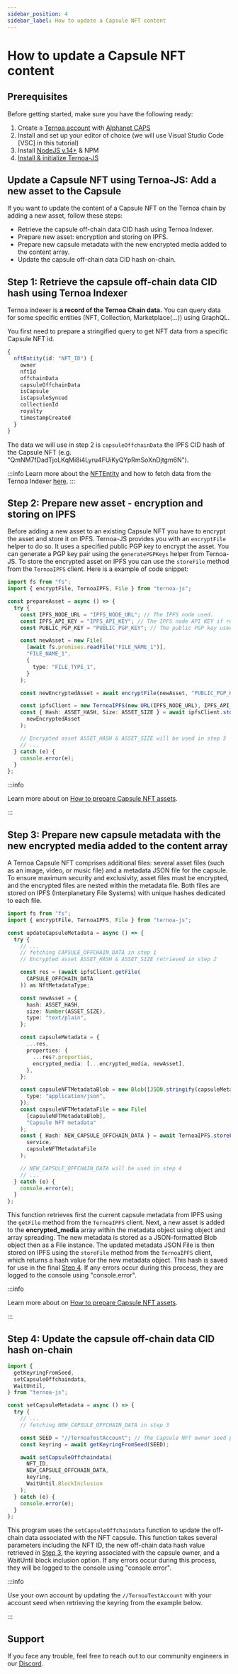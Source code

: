 ```yaml
---
sidebar_position: 4
sidebar_label: How to update a Capsule NFT content
---
```


# How to update a Capsule NFT content

## Prerequisites

Before getting started, make sure you have the following ready:

1. Create a [Ternoa account](/for-developers/get-started/create-account) with [Alphanet CAPS](/for-developers/get-started/create-account#step-2-get-some-free-test-caps-tokens)
2. Install and set up your editor of choice (we will use Visual Studio Code [VSC] in this tutorial)
3. Install [NodeJS v.14+](https://nodejs.org/en/download/) & NPM
4. [Install & initialize Ternoa-JS](/for-developers/get-started/install-ternoa-js)

## Update a Capsule NFT using Ternoa-JS: Add a new asset to the Capsule

If you want to update the content of a Capsule NFT on the Ternoa chain by adding a new asset, follow these steps:

- Retrieve the capsule off-chain data CID hash using Ternoa Indexer.
- Prepare new asset: encryption and storing on IPFS.
- Prepare new capsule metadata with the new encrypted media added to the content array.
- Update the capsule off-chain data CID hash on-chain.

## Step 1: Retrieve the capsule off-chain data CID hash using Ternoa Indexer

Ternoa indexer is **a record of the Ternoa Chain data.**
You can query data for some specific entities (NFT, Collection, Marketplace(...)) using GraphQL.

You first need to prepare a stringified query to get NFT data from a specific Capsule NFT id.

```typescript
{
  nftEntity(id: "NFT_ID") {
    owner
    nftId
    offchainData
    capsuleOffchainData
    isCapsule
    isCapsuleSynced
    collectionId
    royalty
    timestampCreated
  }
}
```

The data we will use in step 2 is `capsuleOffchainData` the IPFS CID hash of the Capsule NFT (e.g. "QmNM7fDadTjoLKqMi8i4Lyru4FUiKyQYpRmSoXnDjtgm6N").

:::info
Learn more about the [NFTEntity](/for-developers/guides/NFT/basic-NFT/get-NFT#step-1-nftentity-query-preparation) and how to fetch data from the Ternoa Indexer [here](/for-developers/guides/NFT/basic-NFT/get-NFT).
:::

## Step 2: Prepare new asset - encryption and storing on IPFS

Before adding a new asset to an existing Capsule NFT you have to encrypt the asset and store it on IPFS. Ternoa-JS provides you with an `encryptFile` helper to do so. It uses a specified public PGP key to encrypt the asset. You can generate a PGP key pair using the `generatePGPKeys` helper from Ternoa-JS. To store the encrypted asset on IPFS you can use the `storeFile` method from the `TernoaIPFS` client. Here is a example of code snippet:

```typescript showLineNumbers
import fs from "fs";
import { encryptFile, TernoaIPFS, File } from "ternoa-js";

const prepareAsset = async () => {
  try {
    const IPFS_NODE_URL = "IPFS_NODE_URL"; // The IPFS node used.
    const IPFS_API_KEY = "IPFS_API_KEY"; // The IPFS node API KEY if required.
    const PUBLIC_PGP_KEY = "PUBLIC_PGP_KEY"; // The public PGP key used to encrypt the new asset to add.

    const newAsset = new File(
      [await fs.promises.readFile("FILE_NAME_1")],
      "FILE_NAME_1",
      {
        type: "FILE_TYPE_1",
      }
    );

    const newEncryptedAsset = await encryptFile(newAsset, "PUBLIC_PGP_KEY");

    const ipfsClient = new TernoaIPFS(new URL(IPFS_NODE_URL), IPFS_API_KEY);
    const { Hash: ASSET_HASH, Size: ASSET_SIZE } = await ipfsClient.storeFile(
      newEncryptedAsset
    );

    // Encrypted asset ASSET_HASH & ASSET_SIZE will be used in step 3
    // ...
  } catch (e) {
    console.error(e);
  }
};
```

:::info

Learn more about on [How to prepare Capsule NFT assets](/for-developers/advanced-guides/capsule-nft/prepare-assets).

:::

## Step 3: Prepare new capsule metadata with the new encrypted media added to the content array

A Ternoa Capsule NFT comprises additional files: several asset files (such as an image, video, or music file) and a metadata JSON file for the capsule. To ensure maximum security and exclusivity, asset files must be encrypted, and the encrypted files are nested within the metadata file. Both files are stored on IPFS (Interplanetary File Systems) with unique hashes dedicated to each file.

```typescript showLineNumbers
import fs from "fs";
import { encryptFile, TernoaIPFS, File } from "ternoa-js";

const updateCapsuleMetadata = async () => {
  try {
    // ...
    // fetching CAPSULE_OFFCHAIN_DATA in step 1
    // Encrypted asset ASSET_HASH & ASSET_SIZE retrieved in step 2

    const res = (await ipfsClient.getFile(
      CAPSULE_OFFCHAIN_DATA
    )) as NftMetadataType;

    const newAsset = {
      hash: ASSET_HASH,
      size: Number(ASSET_SIZE),
      type: "text/plain",
    };

    const capsuleMetadata = {
      ...res,
      properties: {
        ...res?.properties,
        encrypted_media: [...encrypted_media, newAsset],
      },
    };

    const capsuleNFTMetadataBlob = new Blob([JSON.stringify(capsuleMetadata)], {
      type: "application/json",
    });
    const capsuleNFTMetadataFile = new File(
      [capsuleNFTMetadataBlob],
      "Capsule NFT metadata"
    );
    const { Hash: NEW_CAPSULE_OFFCHAIN_DATA } = await TernoaIPFS.storeFile(
      service,
      capsuleNFTMetadataFile
    );

    // NEW_CAPSULE_OFFCHAIN_DATA will be used in step 4
    // ...
  } catch (e) {
    console.error(e);
  }
};
```

This function retrieves first the current capsule metadata from IPFS using the `getFile` method from the `TernoaIPFS` client. Next, a new asset is added to the **encrypted_media** array within the metadata object using object and array spreading. The new metadata is stored as a JSON-formatted Blob object then as a File instance. The updated metadata JSON File is then stored on IPFS using the `storeFile` method from the `TernoaIPFS` client, which returns a hash value for the new metadata object. This hash is saved for use in the final [Step 4](/for-developers/guides/NFT/capsule-NFT/update-capsule-content#step-4-update-the-capsule-off-chain-data-cid-hash-on-chain). If any errors occur during this process, they are logged to the console using "console.error".

:::info

Learn more about on [How to prepare Capsule NFT assets](/for-developers/advanced-guides/capsule-nft/prepare-assets).

:::

## Step 4: Update the capsule off-chain data CID hash on-chain

```typescript showLineNumbers
import {
  getKeyringFromSeed,
  setCapsuleOffchaindata,
  WaitUntil,
} from "ternoa-js";

const setCapsuleMetadata = async () => {
  try {
    // ...
    // fetching NEW_CAPSULE_OFFCHAIN_DATA in step 3

    const SEED = "//TernoaTestAccount"; // The Capsule NFT owner seed phrase.
    const keyring = await getKeyringFromSeed(SEED);

    await setCapsuleOffchaindata(
      NFT_ID,
      NEW_CAPSULE_OFFCHAIN_DATA,
      keyring,
      WaitUntil.BlockInclusion
    );
  } catch (e) {
    console.error(e);
  }
};
```

This program uses the `setCapsuleOffchaindata` function to update the off-chain data associated with the NFT capsule. This function takes several parameters including the NFT ID, the new off-chain data hash value retrieved in [Step 3](/for-developers/guides/NFT/capsule-NFT/update-capsule-content#step-3-prepare-new-capsule-metadata-with-the-new-encrypted-media-added-to-the-content-array), the keyring associated with the capsule owner, and a WaitUntil block inclusion option. If any errors occur during this process, they will be logged to the console using "console.error".

:::info

Use your own account by updating the `//TernoaTestAccount` with your account seed when retrieving the keyring from the example below.

:::

## Support

If you face any trouble, feel free to reach out to our community engineers in our [Discord](https://discord.gg/fUmBkPpnRu).

